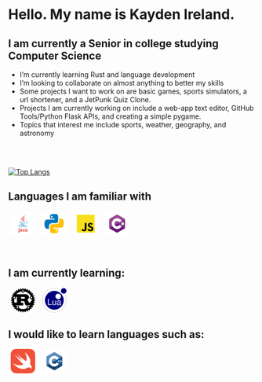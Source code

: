 # Hello.  My name is Kayden Ireland.
## I am currently a Senior in college studying Computer Science

- I’m currently learning Rust and language development
- I’m looking to collaborate on almost anything to better my skills
- Some projects I want to work on are basic games, sports simulators, a url shortener, and a JetPunk Quiz Clone.
- Projects I am currently working on include a web-app text editor, GitHub Tools/Python Flask APIs, and creating a simple pygame.
- Topics that interest me include sports, weather, geography, and astronomy



<br/><br/>


<!--
**kaydenireland/kaydenireland** is a ✨ _special_ ✨ repository because its `README.md` (this file) appears on your GitHub profile.

Here are some ideas to get you started:

- 🔭 I’m currently working on ...
- 🌱 I’m currently learning ...
- 👯 I’m looking to collaborate on ...
- 🤔 I’m looking for help with ...
- 💬 Ask me about ...
- 📫 How to reach me: ...
- 😄 Pronouns: ...
- ⚡ Fun fact: ...
-->


[![Top Langs](https://githubtools.vercel.app/toplangs/repo/kaydenireland?output=graph&chart=stacked)](https://github.com/kaydenireland/GitHub_Tools)
<br/>

## Languages I am familiar with
<img src="logos/programming-languages/java.svg" alt="Java" height="50" width="50" hspace="5"/> <img src="logos/programming-languages/python.svg" alt="Python" height="50" width="50" hspace="5"/> <img src="logos/programming-languages/javascript.svg" alt="Javascript" height="50" width="50" hspace="5"/> <img src="logos/programming-languages/csharp.svg" alt="C#" height="50" width="50" hspace="5"/>


<br/>

## I am currently learning:
<img src="logos/programming-languages/rust.svg" alt="Rust" height="50" width="50" hspace="5"/> <img src="logos/programming-languages/lua.png" alt="Lua" height="50" width="50" hspace="5"/>

## I would like to learn languages such as:
 <img src="logos/programming-languages/swift.svg" alt="Swift" height="50" width="50" hspace="5"/> <img src="logos/programming-languages/cplusplus.svg" alt="C++" height="50" width="50" hspace="5"/>
